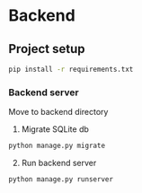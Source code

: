 # Backend

## Project setup

```sh
pip install -r requirements.txt
```

### Backend server
Move to backend directory

1) Migrate SQLite db
```sh
python manage.py migrate
```

2) Run backend server
```sh
python manage.py runserver
```

